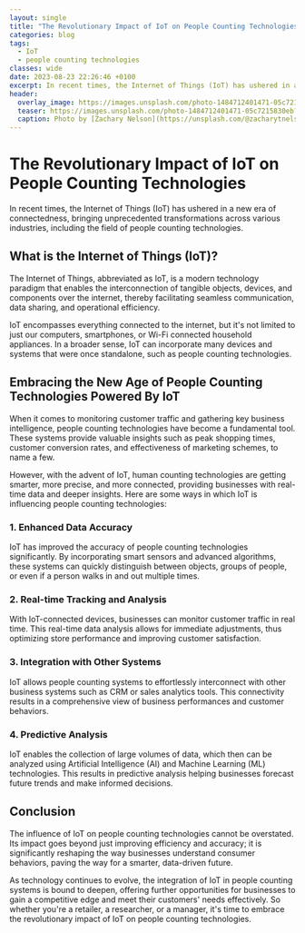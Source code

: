 ```yaml
---
layout: single
title: "The Revolutionary Impact of IoT on People Counting Technologies"
categories: blog
tags:
  - IoT
  - people counting technologies
classes: wide
date: 2023-08-23 22:26:46 +0100
excerpt: In recent times, the Internet of Things (IoT) has ushered in a new era of connectedness, bringing unprecedented transformations across various industries, including the field of people counting technologies.
header:
  overlay_image: https://images.unsplash.com/photo-1484712401471-05c7215830eb?crop=entropy&cs=tinysrgb&fit=max&fm=jpg&ixid=M3w0Nzk0ODB8MHwxfHNlYXJjaHw4fHxJb1QlMkMlMjBwZW9wbGUlMjBjb3VudGluZyUyMHRlY2hub2xvZ2llc3xlbnwwfDB8fHwxNjkyODI2MDA2fDA&ixlib=rb-4.0.3&q=80&w=1080
  teaser: https://images.unsplash.com/photo-1484712401471-05c7215830eb?crop=entropy&cs=tinysrgb&fit=max&fm=jpg&ixid=M3w0Nzk0ODB8MHwxfHNlYXJjaHw4fHxJb1QlMkMlMjBwZW9wbGUlMjBjb3VudGluZyUyMHRlY2hub2xvZ2llc3xlbnwwfDB8fHwxNjkyODI2MDA2fDA&ixlib=rb-4.0.3&q=80&w=400
  caption: Photo by [Zachary Nelson](https://unsplash.com/@zacharytnelson?utm_source=peoplecounter&utm_medium=referral) on [Unsplash](https://unsplash.com/?utm_source=peoplecounter&utm_medium=referral)
---
```


# The Revolutionary Impact of IoT on People Counting Technologies

In recent times, the Internet of Things (IoT) has ushered in a new era of connectedness, bringing unprecedented transformations across various industries, including the field of people counting technologies.

## What is the Internet of Things (IoT)?

The Internet of Things, abbreviated as IoT, is a modern technology paradigm that enables the interconnection of tangible objects, devices, and components over the internet, thereby facilitating seamless communication, data sharing, and operational efficiency.

IoT encompasses everything connected to the internet, but it's not limited to just our computers, smartphones, or Wi-Fi connected household appliances. In a broader sense, IoT can incorporate many devices and systems that were once standalone, such as people counting technologies.

## Embracing the New Age of People Counting Technologies Powered By IoT

When it comes to monitoring customer traffic and gathering key business intelligence, people counting technologies have become a fundamental tool. These systems provide valuable insights such as peak shopping times, customer conversion rates, and effectiveness of marketing schemes, to name a few.

However, with the advent of IoT, human counting technologies are getting smarter, more precise, and more connected, providing businesses with real-time data and deeper insights. Here are some ways in which IoT is influencing people counting technologies:

### 1. Enhanced Data Accuracy

IoT has improved the accuracy of people counting technologies significantly. By incorporating smart sensors and advanced algorithms, these systems can quickly distinguish between objects, groups of people, or even if a person walks in and out multiple times.

### 2. Real-time Tracking and Analysis

With IoT-connected devices, businesses can monitor customer traffic in real time. This real-time data analysis allows for immediate adjustments, thus optimizing store performance and improving customer satisfaction.

### 3. Integration with Other Systems

IoT allows people counting systems to effortlessly interconnect with other business systems such as CRM or sales analytics tools. This connectivity results in a comprehensive view of business performances and customer behaviors.

### 4. Predictive Analysis

IoT enables the collection of large volumes of data, which then can be analyzed using Artificial Intelligence (AI) and Machine Learning (ML) technologies. This results in predictive analysis helping businesses forecast future trends and make informed decisions.

## Conclusion

The influence of IoT on people counting technologies cannot be overstated. Its impact goes beyond just improving efficiency and accuracy; it is significantly reshaping the way businesses understand consumer behaviors, paving the way for a smarter, data-driven future.

As technology continues to evolve, the integration of IoT in people counting systems is bound to deepen, offering further opportunities for businesses to gain a competitive edge and meet their customers' needs effectively. So whether you're a retailer, a researcher, or a manager, it's time to embrace the revolutionary impact of IoT on people counting technologies.
